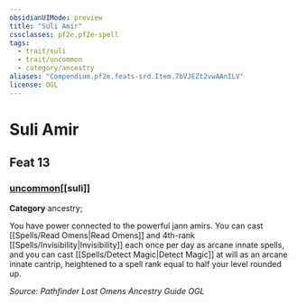```yaml
---
obsidianUIMode: preview
title: "Suli Amir"
cssclasses: pf2e,pf2e-spell
tags:
  - trait/suli
  - trait/uncommon
  - category/ancestry
aliases: "Compendium.pf2e.feats-srd.Item.7bVJEZt2vwAAnILV"
license: OGL
---
```

# Suli Amir
## Feat 13
### [uncommon](uncommon "Uncommon Rarity Trait")[[suli]]

**Category** ancestry; 




You have power connected to the powerful jann amirs. You can cast [[Spells/Read Omens|Read Omens]] and 4th-rank [[Spells/Invisibility|Invisibility]] each once per day as arcane innate spells, and you can cast [[Spells/Detect Magic|Detect Magic]] at will as an arcane innate cantrip, heightened to a spell rank equal to half your level rounded up.

*Source: Pathfinder Lost Omens Ancestry Guide*
*OGL*